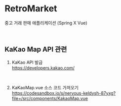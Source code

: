 # RetroMarket
중고 거래 판매 애플리케이션 (Spring X Vue)

<br>

## KaKao Map API 관련
1. KaKao API 발급 <br>
<a href="https://developers.kakao.com/">https://developers.kakao.com/</a>

<br>

2. KaKaoMap.vue 소스 코드 가져오기 <br>
<a href="https://codesandbox.io/s/nervous-keldysh-87yxg?file=/src/components/KakaoMap.vue">https://codesandbox.io/s/nervous-keldysh-87yxg?file=/src/components/KakaoMap.vue</a>
